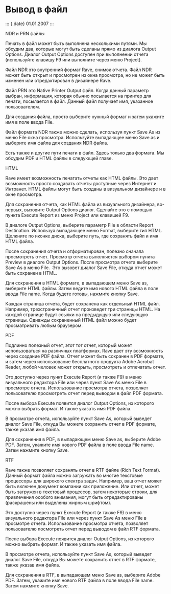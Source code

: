 Вывод в файл
============

::: {.date}
01.01.2007
:::

NDR и PRN файлы

Печать в файл может быть выполнена несколькими путями. Мы обсудим два,
которые могут быть сделаны прямо из диалога Output Options. Диалог
Output Options доступен при выполнении отчета (используйте клавишу F9
или выполните через меню Project).

Файл NDR это внутренний формат Rave, снимок отчета. Файл NDR может быть
открыт и просмотрен из окна просмотра, но не может быть изменен или
отредактирован в дизайнере Rave.

Файл PRN это Native Printer Output файл. Когда данный параметр выбран,
информация, которая обычно посылается на принтер для печати, посылается
в файл. Данный файл получает имя, указанное пользователем.

Для создания файла, просто выберите нужный формат и затем укажите имя в
поле ввода File.

Файл формата NDR также можно сделать, используя пункт Save As из меню
File окна просмотра. Используйте выпадающее меню Save as и выберите имя
файла для создания NDR файла.

Есть также и другие пути печати в файл. Здесь только два формата. Мы
обсудим PDF и HTML файлы в следующей главе.

HTML

Rave имеет возможность печатать отчеты как HTML файлы. Это дает
возможность просто создавать отчеты доступные через Интернет и Интранет.
HTML файлы могут быть созданы в визуальном дизайнере и в окне просмотра.

Для сохранения отчета, как HTML файла из визуального дизайнера,
во-первых, вызовите Output Options диалог. Сделайте это с помощью пункта
Execute Report из меню Project или клавишей F9.

В диалоге Output Options, выберите параметр File в области Report
Destination. Используя выпадающее меню Format, выберите тип HTML.
Щелкните по иконке диска, выберите путь, где сохранять файл и имя HTML
файла.

После сохранения отчета и отформатирован, полезно сначала просмотреть
отчет. Просмотр отчета выполняется выбором пункта Preview в диалоге
Output Options. После просмотра отчета выберите Save As в меню File. 
Это вызовет диалог Save File, откуда отчет может быть сохранен в HTML.

Для сохранения в HTML формате, в выпадающем меню Save as, выберите HTML
файлы. Затем ведите имя нового HTML файла в поле ввода File name. Когда
будете готовы, нажмите кнопку Save.

Каждая страница отчета, будет сохранена как отдельный HTML файл.
Например, трехстраничный отчет произведет три страницы HTML. На каждой
странице будут ссылки на предыдущую или следующую страницы. Однажды
сохраненный HTML файл можно будет просматривать любым браузером.

PDF

Подлинно полезный отчет, этот тот отчет, который может использоваться на
различных платформах. Rave дает эту возможность через создание PDF
файла. Отчет может быть сохранен в PDF формате, и затем через
использование бесплатного продукта Adobe Acrobat Reader, любой человек
может открыть, просмотреть и отпечатать отчет.

Это доступно через пункт Execute Report (и также F9) в меню визуального
редактора File или через пункт Save As меню File в просмотре отчета.
Использование просмотра отчета, позволяет пользователю просмотреть отчет
перед выводом в файл PDF формата.

После выбора Execute появится диалог Output Options, из которого можно
выбрать формат. И также указать имя PDF файла.

В просмотре отчета, используйте пункт Save As, который выведет диалог
Save File, откуда Вы можете сохранить отчет в PDF формате, также указав
имя файла.

Для сохранения в PDF, в выпадающем меню Save as, выберите Adobe PDF.
Затем, укажите имя нового PDF файла в поле ввода File name. Затем
нажмите кнопку Save.

RTF

Rave также позволяет сохранять отчет в RTF файле (Rich Text Format).
Данный формат файла можно загружать во многие текстовые процессоры для
широкого спектра задач. Например, ваш отчет может быть включен документ
компании как приложение. Или отчет, может быть загружен в текстовый
процессор, затем некоторые строки, для привлечения особого внимания,
могут быть отредактированы (раскрашены или выделены жирным шрифтом).

Это доступно через пункт Execute Report (и также F9) в меню визуального
редактора File или через пункт Save As меню File в просмотре отчета.
Использование просмотра отчета, позволяет пользователю посмотреть отчет
перед выводом в файл RTF формата.

После выбора Execute появится диалог Output Options, из которого можно
выбрать формат. И также указать имя файла.

В просмотре отчета, используйте пункт Save As, который выведет диалог
Save File, откуда Вы можете сохранить отчет в RTF формате, также указав
имя файла.

Для сохранения в RTF, в выпадающем меню Save as, выберите Adobe PDF.
Затем, укажите имя нового RTF файла в поле ввода File name. Затем
нажмите кнопку Save.
